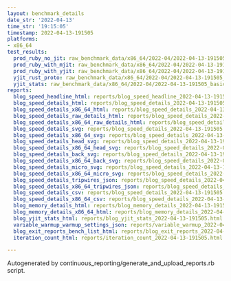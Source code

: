 ```yaml
---
layout: benchmark_details
date_str: '2022-04-13'
time_str: '19:15:05'
timestamp: 2022-04-13-191505
platforms:
- x86_64
test_results:
  prod_ruby_no_jit: raw_benchmark_data/x86_64/2022-04/2022-04-13-191505_basic_benchmark_prod_ruby_no_jit.json
  prod_ruby_with_mjit: raw_benchmark_data/x86_64/2022-04/2022-04-13-191505_basic_benchmark_prod_ruby_with_mjit.json
  prod_ruby_with_yjit: raw_benchmark_data/x86_64/2022-04/2022-04-13-191505_basic_benchmark_prod_ruby_with_yjit.json
  yjit_rust_proto: raw_benchmark_data/x86_64/2022-04/2022-04-13-191505_basic_benchmark_yjit_rust_proto.json
  yjit_stats: raw_benchmark_data/x86_64/2022-04/2022-04-13-191505_basic_benchmark_yjit_stats.json
reports:
  blog_speed_headline_html: reports/blog_speed_headline_2022-04-13-191505.html
  blog_speed_details_html: reports/blog_speed_details_2022-04-13-191505.html
  blog_speed_details_x86_64_html: reports/blog_speed_details_2022-04-13-191505.x86_64.html
  blog_speed_details_raw_details_html: reports/blog_speed_details_2022-04-13-191505.raw_details.html
  blog_speed_details_x86_64_raw_details_html: reports/blog_speed_details_2022-04-13-191505.x86_64.raw_details.html
  blog_speed_details_svg: reports/blog_speed_details_2022-04-13-191505.svg
  blog_speed_details_x86_64_svg: reports/blog_speed_details_2022-04-13-191505.x86_64.svg
  blog_speed_details_head_svg: reports/blog_speed_details_2022-04-13-191505.head.svg
  blog_speed_details_x86_64_head_svg: reports/blog_speed_details_2022-04-13-191505.x86_64.head.svg
  blog_speed_details_back_svg: reports/blog_speed_details_2022-04-13-191505.back.svg
  blog_speed_details_x86_64_back_svg: reports/blog_speed_details_2022-04-13-191505.x86_64.back.svg
  blog_speed_details_micro_svg: reports/blog_speed_details_2022-04-13-191505.micro.svg
  blog_speed_details_x86_64_micro_svg: reports/blog_speed_details_2022-04-13-191505.x86_64.micro.svg
  blog_speed_details_tripwires_json: reports/blog_speed_details_2022-04-13-191505.tripwires.json
  blog_speed_details_x86_64_tripwires_json: reports/blog_speed_details_2022-04-13-191505.x86_64.tripwires.json
  blog_speed_details_csv: reports/blog_speed_details_2022-04-13-191505.csv
  blog_speed_details_x86_64_csv: reports/blog_speed_details_2022-04-13-191505.x86_64.csv
  blog_memory_details_html: reports/blog_memory_details_2022-04-13-191505.html
  blog_memory_details_x86_64_html: reports/blog_memory_details_2022-04-13-191505.x86_64.html
  blog_yjit_stats_html: reports/blog_yjit_stats_2022-04-13-191505.html
  variable_warmup_warmup_settings_json: reports/variable_warmup_2022-04-13-191505.warmup_settings.json
  blog_exit_reports_bench_list_html: reports/blog_exit_reports_2022-04-13-191505.bench_list.html
  iteration_count_html: reports/iteration_count_2022-04-13-191505.html

---
```

Autogenerated by continuous_reporting/generate_and_upload_reports.rb script.
